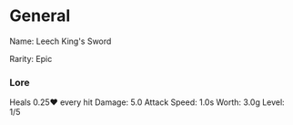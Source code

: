 # General
Name: Leech King's Sword

Rarity: Epic

### Lore
Heals 0.25❤ every hit
Damage: 5.0
Attack Speed: 1.0s
Worth: 3.0g
Level: 1/5
